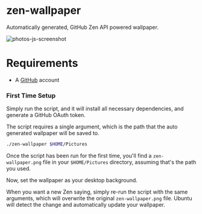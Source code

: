 zen-wallpaper
=============

Automatically generated, GitHub Zen API powered wallpaper.

![photos-js-screenshot](http://taeram.github.io/media/zen-wallpaper.png)

Requirements
============

* A [GitHub](https://github.com/) account

### First Time Setup

Simply run the script, and it will install all necessary dependencies, and generate a GitHub OAuth token.

The script requires a single argument, which is the path that the auto generated wallpaper will be saved to.

```bash
./zen-wallpaper $HOME/Pictures
```

Once the script has been run for the first time, you'll find a `zen-wallpaper.png` file in your `$HOME/Pictures` directory,
assuming that's the path you used.

Now, set the wallpaper as your desktop background. 

When you want a new Zen saying, simply re-run the script with the same arguments, which will overwrite the 
original `zen-wallpaper.png` file. Ubuntu will detect the change and automatically update your wallpaper.

